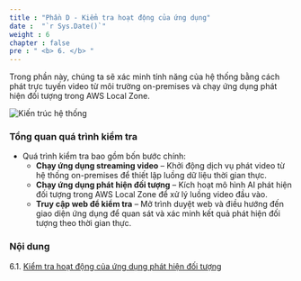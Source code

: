 ```yaml
---
title : "Phần D - Kiểm tra hoạt động của ứng dụng"
date :  "`r Sys.Date()`" 
weight : 6 
chapter : false
pre : " <b> 6. </b> "
---
```


Trong phần này, chúng ta sẽ xác minh tính năng của hệ thống bằng cách phát trực tuyến video từ môi trường on-premises và chạy ứng dụng phát hiện đối tượng trong AWS Local Zone.

![Kiến trúc hệ thống](/images/architecture.png)

### Tổng quan quá trình kiểm tra
- Quá trình kiểm tra bao gồm bốn bước chính:
  + **Chạy ứng dụng streaming video** – Khởi động dịch vụ phát video từ hệ thống on-premises để thiết lập luồng dữ liệu thời gian thực.
  + **Chạy ứng dụng phát hiện đối tượng** – Kích hoạt mô hình AI phát hiện đối tượng trong AWS Local Zone để xử lý luồng video đầu vào.
  + **Truy cập web để kiểm tra** – Mở trình duyệt web và điều hướng đến giao diện ứng dụng để quan sát và xác minh kết quả phát hiện đối tượng theo thời gian thực.

### Nội dung
6.1. [Kiểm tra hoạt động của ứng dụng phát hiện đối tượng](6.1-testapp/)
